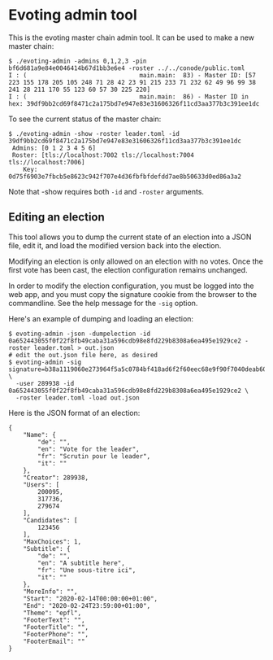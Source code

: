 # Evoting admin tool

This is the evoting master chain admin tool. It can be used to make a new master
chain:

```
$ ./evoting-admin -admins 0,1,2,3 -pin bf6d681a9e84e0046414b67d1bb3e6e4 -roster ../../conode/public.toml
I : (                               main.main:  83) - Master ID: [57 223 155 178 205 105 248 71 28 42 23 91 215 233 71 232 62 49 96 99 38 241 28 211 170 55 123 60 57 30 225 220]
I : (                               main.main:  86) - Master ID in hex: 39df9bb2cd69f8471c2a175bd7e947e83e31606326f11cd3aa377b3c391ee1dc
```

To see the current status of the master chain:

```
$ ./evoting-admin -show -roster leader.toml -id 39df9bb2cd69f8471c2a175bd7e947e83e31606326f11cd3aa377b3c391ee1dc
 Admins: [0 1 2 3 4 5 6]
 Roster: [tls://localhost:7002 tls://localhost:7004 tls://localhost:7006]
    Key: 0d75f6903e7fbcb5e8623c942f707e4d36fbfbfdefdd7ae8b50633d0ed86a3a2
```

Note that -show requires both `-id` and `-roster` arguments.

## Editing an election

This tool allows you to dump the current state of an election into a JSON file, edit it, and load
the modified version back into the election.

Modifying an election is only allowed on an election with no votes. Once the first vote has been cast,
the election configuration remains unchanged.

In order to modify the election configuration, you must be logged into the web app, and you
must copy the signature cookie from the browser to the commandline. See the help message for the
`-sig` option.

Here's an example of dumping and loading an election:

```
$ evoting-admin -json -dumpelection -id 0a652443055f0f22f8fb49caba31a596cdb98e8fd229b8308a6ea495e1929ce2 -roster leader.toml > out.json
# edit the out.json file here, as desired
$ evoting-admin -sig signature=b38a1119060e273964f5a5c0784bf418ad6f2f60eec68e9f90f7040deab60b6111bd4b71a69d4156052f8126708d671bf35517c867d19a4cfca224eeaca5e406 \
  -user 289938 -id 0a652443055f0f22f8fb49caba31a596cdb98e8fd229b8308a6ea495e1929ce2 \
  -roster leader.toml -load out.json
```

Here is the JSON format of an election:

```
{
	"Name": {
		"de": "",
		"en": "Vote for the leader",
		"fr": "Scrutin pour le leader",
		"it": ""
	},
	"Creator": 289938,
	"Users": [
		200095,
		317736,
		279674
	],
	"Candidates": [
		123456
	],
	"MaxChoices": 1,
	"Subtitle": {
		"de": "",
		"en": "A subtitle here",
		"fr": "Une sous-titre ici",
		"it": ""
	},
	"MoreInfo": "",
	"Start": "2020-02-14T00:00:00+01:00",
	"End": "2020-02-24T23:59:00+01:00",
	"Theme": "epfl",
	"FooterText": "",
	"FooterTitle": "",
	"FooterPhone": "",
	"FooterEmail": ""
}
```
